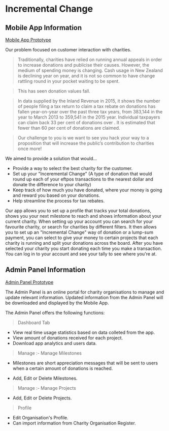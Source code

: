 # Incremental Change

## Mobile App Information

[Mobile App Prototype](https://share.proto.io/R8FPU2/)

Our problem focused on customer interaction with charities.

> Traditionally, charities have relied on running annual appeals in order to increase donations and publicise their causes. However, the medium of spending money is changing. Cash usage in New Zealand is declining year on year, and it is not so common to have change rattling round in your pocket waiting to be spent.

> This has seen donation values fall.

> In data supplied by the Inland Revenue in 2015,  it shows the number of people filing a tax return to claim a tax rebate on donations has fallen year-on-year over the past three tax years, from 383,144 in the year to March 2013 to 359,541 in the 2015 year. Individual taxpayers can claim back 33 per cent of donations over . It is estimated that fewer than 60 per cent of donations are claimed.

> Our challenge to you is we want to see you hack your way to a proposition that will increase the public’s contribution to charities once more!

We aimed to provide a solution that would...
* Provide a way to select the best charity for the customer.
* Set up your "Inceremental Change" (A type of donation that would round up each of your eftpos transactions to the nearest dollar and donate the difference to your charity)
* Keep track of how much you have donated, where your money is going and reward you based on your donations.
* Help streamline the process for tax rebates.

Our app allows you to set up a profile that tracks your total donations, shows you your next milestone to reach and shows information about your current charity. When setting up your account you can search for your favourite charity, or search for charities by different filters. It then allows you to set up an "Incremental Change" way of donation or a lump-sum payment, you can select to give your money to certain projects that each charity is running and split your donations across the board. After you have selected your charity you start donating each time you make a transaction. You can log in to your account and see your tally to see where you're at.


## Admin Panel Information

[Admin Panel Prototype](https://aaronbcy.wixsite.com/adminpanel)

The Admin Panel is an online portal for charity organisations to manage and update relevant information. Updated information from the Admin Panel will be downloaded and displayed by the Mobile App.

The Admin Panel offers the following functions:

> Dashboard Tab
* View real time usage statistics based on data colleted from the app.
* View amount of donations received for each project.
* Download app analytics and users data.

> Manage :- Manage Milestones
- Milestones are short appreciation messages that will be sent to users when a certain amount of donations is reached.
* Add, Edit or Delete Milestones.

> Manage :- Manage Projects
* Add, Edit or Delete Projects.

> Profile
* Edit Organisation's Profile.
* Can import information from Charity Organisation Register.
